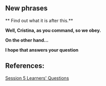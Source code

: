 ## New phrases
** Find out what it is after this.**

**Well, Cristina, as you command, so we obey.**

**On the other hand...**

**I hope that answers your question**


## References:
[Session 5 Learners' Questions](http://www.bbc.co.uk/learningenglish/english/course/english-you-need/unit-2/session-5)
